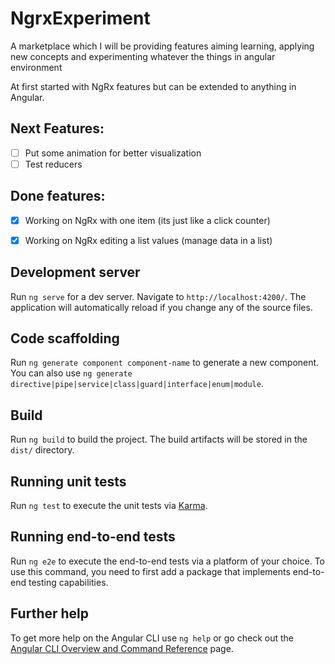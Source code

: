# NgrxExperiment

A marketplace which I will be providing features aiming learning, applying new concepts and experimenting whatever the things in angular environment

At first started with NgRx features but can be extended to anything in Angular.


## Next Features:
- [ ] Put some animation for better visualization
- [ ] Test reducers

## Done features:
- [x] Working on NgRx with one item (its just like a click counter)
- [x] Working on NgRx editing a list values (manage data in a list)



## Development server

Run `ng serve` for a dev server. Navigate to `http://localhost:4200/`. The application will automatically reload if you change any of the source files.

## Code scaffolding

Run `ng generate component component-name` to generate a new component. You can also use `ng generate directive|pipe|service|class|guard|interface|enum|module`.

## Build

Run `ng build` to build the project. The build artifacts will be stored in the `dist/` directory.

## Running unit tests

Run `ng test` to execute the unit tests via [Karma](https://karma-runner.github.io).

## Running end-to-end tests

Run `ng e2e` to execute the end-to-end tests via a platform of your choice. To use this command, you need to first add a package that implements end-to-end testing capabilities.

## Further help

To get more help on the Angular CLI use `ng help` or go check out the [Angular CLI Overview and Command Reference](https://angular.io/cli) page.
